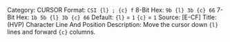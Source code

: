 Category: CURSOR
Format: `CSI {l} ; {c} f`
8-Bit Hex: `9b {l} 3b {c} 66`
7-Bit Hex: `1b 5b {l} 3b {c} 66`
Default: `{l}` = `1`
    `{c}` = `1`
Source: [E-CF]
Title: (HVP) Character Line And Position
Description: Move the cursor down `{l}` lines and forward `{c}` columns.
